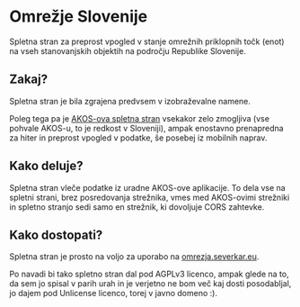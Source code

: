 # Omrežje Slovenije

Spletna stran za preprost vpogled v stanje omrežnih priklopnih točk (enot) na vseh stanovanjskih objektih na področju Republike Slovenije.

## Zakaj?

Spletna stran je bila zgrajena predvsem v izobraževalne namene.

Poleg tega pa je [AKOS-ova spletna stran](https://omrezja.severkar.eu) vsekakor zelo zmogljiva (vse pohvale AKOS-u, to je redkost v Sloveniji), ampak enostavno prenapredna za hiter in preprost vpogled v podatke, še posebej iz mobilnih naprav.

## Kako deluje?

Spletna stran vleče podatke iz uradne AKOS-ove aplikacije. To dela vse na spletni strani, brez posredovanja strežnika, vmes med AKOS-ovimi strežniki in spletno stranjo sedi samo en strežnik, ki dovoljuje CORS zahtevke.

## Kako dostopati?

Spletna stran je prosto na voljo za uporabo na [omrezja.severkar.eu](https://omrezja.severkar.eu).

Po navadi bi tako spletno stran dal pod AGPLv3 licenco, ampak glede na to, da sem jo spisal v parih urah in je verjetno ne bom več kaj dosti posodabljal, jo dajem pod Unlicense licenco, torej v javno domeno :).

